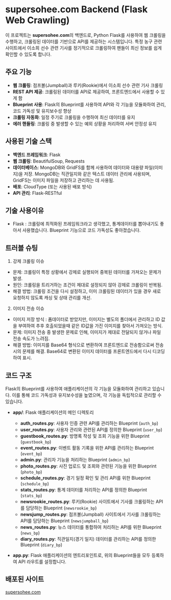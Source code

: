 # supersohee.com Backend (Flask Web Crawling)

이 프로젝트는 **supersohee.com**의 백엔드로, Python Flask를 사용하여 웹 크롤링을 수행하고, 크롤링된 데이터를 기반으로 API를 제공하는 시스템입니다. 특정 농구 관련 사이트에서 이소희 선수 관련 기사를 정기적으로 크롤링하여 팬들이 최신 정보를 쉽게 확인할 수 있도록 합니다.

## 주요 기능
- **웹 크롤링**: 점프볼(Jumpball)과 루키(Rookie)에서 이소희 선수 관련 기사 크롤링
- **REST API 제공**: 크롤링된 데이터를 API로 제공하여, 프론트엔드에서 사용할 수 있게 함
- **Blueprint 사용**: Flask의 Blueprint를 사용하여 API와 각 기능을 모듈화하여 관리, 코드 가독성 및 유지보수성 향상
- **크롤링 자동화**: 일정 주기로 크롤링을 수행하여 최신 데이터를 유지
- **에러 핸들링**: 크롤링 중 발생할 수 있는 예외 상황을 처리하여 서버 안정성 유지

## 사용된 기술 스택
- **백엔드 프레임워크**: Flask
- **웹 크롤링**: BeautifulSoup, Requests
- **데이터베이스**: MongoDB와 GridFS를 함께 사용하여 데이터와 대용량 파일(이미지)을 저장. MongoDB는 직관일지와 같은 텍스트 데이터 관리에 사용되며, GridFS는 이미지 파일을 저장하고 관리하는 데 사용됨.
- **배포**: CloudType (또는 사용된 배포 방식)
- **API 관리**: Flask-RESTful

## 기술 사용이유 
- Flask : 크롤링에 최적화된 프레임워크라고 생각했고, 통계데이터를 뽑아내기도 좋아서 사용했습니다. Blueprint 기능으로 코드 가독성도 좋아졌습니다.

## 트러블 슈팅 
1. 강제 크롤링 이슈
- 문제: 크롤링이 특정 상황에서 강제로 실행되어 중복된 데이터를 가져오는 문제가 발생.
- 원인: 크롤링을 트리거하는 조건이 제대로 설정되지 않아 강제로 크롤링이 반복됨.
- 해결 방법: 크롤링 조건을 다시 설정하고, 이미 크롤링된 데이터가 있을 경우 새로 요청하지 않도록 캐싱 및 상태 관리를 개선.


2. 이미지 전송 이슈
- 이미지 저장 방식 : 폼데이터로 받았지만, 이미지는 별도의 폴더에서 관리하고 ID 값을 부여하여 추후 호출되었을때 같은 ID값을 가진 이미지를 찾아서 가져오는 방식.
- 문제: 이미지 전송 중 발생한 문제로 인해, 이미지가 제대로 전달되지 않거나 파일 전송 속도가 느려짐.
- 해결 방법: 이미지를 Base64 형식으로 변환하여 프론트엔드로 전송함으로써 전송 시의 문제를 해결. Base64로 변환된 이미지 데이터를 프론트엔드에서 다시 디코딩하여 표시.


## 코드 구조
Flask의 Blueprint를 사용하여 애플리케이션의 각 기능을 모듈화하여 관리하고 있습니다. 이를 통해 코드 가독성과 유지보수성을 높였으며, 각 기능을 독립적으로 관리할 수 있습니다.

- **app/**: Flask 애플리케이션의 메인 디렉토리
  - **auth_routes.py**: 사용자 인증 관련 API를 관리하는 Blueprint (`auth_bp`)
  - **user_routes.py**: 사용자 관리와 관련된 API를 정의한 Blueprint (`user_bp`)
  - **guestbook_routes.py**: 방명록 작성 및 조회 기능을 위한 Blueprint (`guestbook_bp`)
  - **event_routes.py**: 이벤트 활동 기록을 위한 API를 관리하는 Blueprint (`event_bp`)
  - **admin.py**: 관리자 기능을 처리하는 Blueprint (`admin_bp`)
  - **photo_routes.py**: 사진 업로드 및 조회와 관련된 기능을 위한 Blueprint (`photo_bp`)
  - **schedule_routes.py**: 경기 일정 확인 및 관리 API를 위한 Blueprint (`schedule_bp`)
  - **stats_routes.py**: 통계 데이터를 처리하는 API를 정의한 Blueprint (`stats_bp`)
  - **newsrookie_routes.py**: 루키(Rookie) 사이트에서 기사를 크롤링하는 API를 담당하는 Blueprint (`newsrookie_bp`)
  - **newsjump_routes.py**: 점프볼(Jumpball) 사이트에서 기사를 크롤링하는 API를 담당하는 Blueprint (`newsjumpball_bp`)
  - **news_routes.py**: 뉴스 데이터를 통합하여 처리하는 API를 위한 Blueprint (`news_bp`)
  - **diary_routes.py**: 직관일지(경기 일지) 데이터를 관리하는 API를 정의한 Blueprint (`diary_bp`)

- **app.py**: Flask 애플리케이션의 엔트리포인트로, 위의 Blueprint들을 모두 등록하여 API 라우트를 설정합니다.



## 배포된 사이트
[supersohee.com](https://www.supersohee.com)

